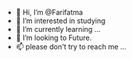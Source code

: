 - 👋 Hi, I’m @Farifatma
- 👀 I’m interested in studying 
- 🌱 I’m currently learning ...
- 💞️ I’m looking to Future.   
- 📫 please don't try to reach me ...

<!---
Farifatma/Farifatma is a ✨ special ✨ repository because its `README.md` (this file) appears on your GitHub profile.
You can click the Preview link to take a look at your changes.
--->
